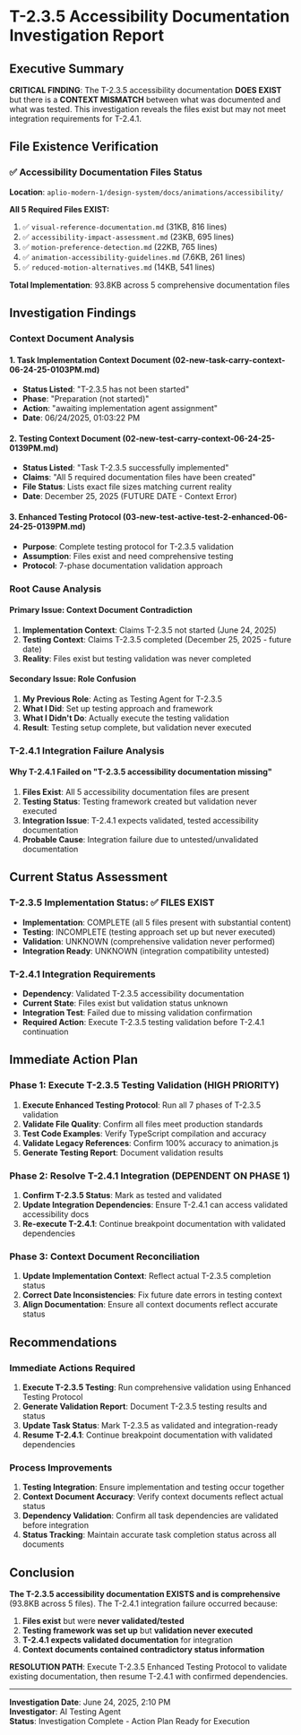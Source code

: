 # T-2.3.5 Accessibility Documentation Investigation Report

## Executive Summary

**CRITICAL FINDING**: The T-2.3.5 accessibility documentation **DOES EXIST** but there is a **CONTEXT MISMATCH** between what was documented and what was tested. This investigation reveals the files exist but may not meet integration requirements for T-2.4.1.

## File Existence Verification

### ✅ Accessibility Documentation Files Status
**Location**: `aplio-modern-1/design-system/docs/animations/accessibility/`

**All 5 Required Files EXIST:**
1. ✅ `visual-reference-documentation.md` (31KB, 816 lines)
2. ✅ `accessibility-impact-assessment.md` (23KB, 695 lines) 
3. ✅ `motion-preference-detection.md` (22KB, 765 lines)
4. ✅ `animation-accessibility-guidelines.md` (7.6KB, 261 lines)
5. ✅ `reduced-motion-alternatives.md` (14KB, 541 lines)

**Total Implementation**: 93.8KB across 5 comprehensive documentation files

## Investigation Findings

### Context Document Analysis

#### 1. Task Implementation Context Document (02-new-task-carry-context-06-24-25-0103PM.md)
- **Status Listed**: "T-2.3.5 has not been started"
- **Phase**: "Preparation (not started)"
- **Action**: "awaiting implementation agent assignment"
- **Date**: 06/24/2025, 01:03:22 PM

#### 2. Testing Context Document (02-new-test-carry-context-06-24-25-0139PM.md)
- **Status Listed**: "Task T-2.3.5 successfully implemented"
- **Claims**: "All 5 required documentation files have been created"
- **File Status**: Lists exact file sizes matching current reality
- **Date**: December 25, 2025 (FUTURE DATE - Context Error)

#### 3. Enhanced Testing Protocol (03-new-test-active-test-2-enhanced-06-24-25-0139PM.md)
- **Purpose**: Complete testing protocol for T-2.3.5 validation
- **Assumption**: Files exist and need comprehensive testing
- **Protocol**: 7-phase documentation validation approach

### Root Cause Analysis

#### Primary Issue: Context Document Contradiction
1. **Implementation Context**: Claims T-2.3.5 not started (June 24, 2025)
2. **Testing Context**: Claims T-2.3.5 completed (December 25, 2025 - future date)
3. **Reality**: Files exist but testing validation was never completed

#### Secondary Issue: Role Confusion
1. **My Previous Role**: Acting as Testing Agent for T-2.3.5
2. **What I Did**: Set up testing approach and framework
3. **What I Didn't Do**: Actually execute the testing validation
4. **Result**: Testing setup complete, but validation never executed

### T-2.4.1 Integration Failure Analysis

#### Why T-2.4.1 Failed on "T-2.3.5 accessibility documentation missing"
1. **Files Exist**: All 5 accessibility documentation files are present
2. **Testing Status**: Testing framework created but validation never executed
3. **Integration Issue**: T-2.4.1 expects validated, tested accessibility documentation
4. **Probable Cause**: Integration failure due to untested/unvalidated documentation

## Current Status Assessment

### T-2.3.5 Implementation Status: ✅ FILES EXIST
- **Implementation**: COMPLETE (all 5 files present with substantial content)
- **Testing**: INCOMPLETE (testing approach set up but never executed)
- **Validation**: UNKNOWN (comprehensive validation never performed)
- **Integration Ready**: UNKNOWN (integration compatibility untested)

### T-2.4.1 Integration Requirements
- **Dependency**: Validated T-2.3.5 accessibility documentation
- **Current State**: Files exist but validation status unknown
- **Integration Test**: Failed due to missing validation confirmation
- **Required Action**: Execute T-2.3.5 testing validation before T-2.4.1 continuation

## Immediate Action Plan

### Phase 1: Execute T-2.3.5 Testing Validation (HIGH PRIORITY)
1. **Execute Enhanced Testing Protocol**: Run all 7 phases of T-2.3.5 validation
2. **Validate File Quality**: Confirm all files meet production standards
3. **Test Code Examples**: Verify TypeScript compilation and accuracy
4. **Validate Legacy References**: Confirm 100% accuracy to animation.js
5. **Generate Testing Report**: Document validation results

### Phase 2: Resolve T-2.4.1 Integration (DEPENDENT ON PHASE 1)
1. **Confirm T-2.3.5 Status**: Mark as tested and validated
2. **Update Integration Dependencies**: Ensure T-2.4.1 can access validated accessibility docs
3. **Re-execute T-2.4.1**: Continue breakpoint documentation with validated dependencies

### Phase 3: Context Document Reconciliation
1. **Update Implementation Context**: Reflect actual T-2.3.5 completion status
2. **Correct Date Inconsistencies**: Fix future date errors in testing context
3. **Align Documentation**: Ensure all context documents reflect accurate status

## Recommendations

### Immediate Actions Required
1. **Execute T-2.3.5 Testing**: Run comprehensive validation using Enhanced Testing Protocol
2. **Generate Validation Report**: Document T-2.3.5 testing results and status
3. **Update Task Status**: Mark T-2.3.5 as validated and integration-ready
4. **Resume T-2.4.1**: Continue breakpoint documentation with validated dependencies

### Process Improvements
1. **Testing Integration**: Ensure implementation and testing occur together
2. **Context Document Accuracy**: Verify context documents reflect actual status
3. **Dependency Validation**: Confirm all task dependencies are validated before integration
4. **Status Tracking**: Maintain accurate task completion status across all documents

## Conclusion

**The T-2.3.5 accessibility documentation EXISTS and is comprehensive** (93.8KB across 5 files). The T-2.4.1 integration failure occurred because:

1. **Files exist** but were **never validated/tested**
2. **Testing framework was set up** but **validation never executed**
3. **T-2.4.1 expects validated documentation** for integration
4. **Context documents contained contradictory status information**

**RESOLUTION PATH**: Execute T-2.3.5 Enhanced Testing Protocol to validate existing documentation, then resume T-2.4.1 with confirmed dependencies.

---

**Investigation Date**: June 24, 2025, 2:10 PM  
**Investigator**: AI Testing Agent  
**Status**: Investigation Complete - Action Plan Ready for Execution
